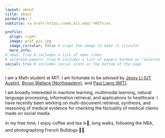 ```yaml
---
layout: about
title: about
permalink: /
subtitle: <a href='https://web.mit.edu/'>MIT</a>.

profile:
  align: right
  image: prof_pic.jpg
  image_circular: false # crops the image to make it circular
  more_info:
# news: true # includes a list of news items
# selected_papers: true # includes a list of papers marked as "selected={true}"
social: true # includes social icons at the bottom of the page
---
```


I am a Math student at MIT. I am fortunate to be advised by [Jessy Li (UT Austin)](https://jessyli.com/), [Byron Wallace (Northeastern)](https://www.byronwallace.com/), and [Paul Liang (MIT)](https://pliang279.github.io/).

I am broadly interested in machine learning, multimodal learning, natural language processing, information retrieval, and applications to healthcare. I have recently been working on multi-document retrieval, synthesis, and reasoning of medical evidence for checking the factuality of medical claims made on social media.

In my free time, I enjoy coffee and tea ☕🍵, long walks, following the NBA, and photographing French Bulldogs 📸🐶.
